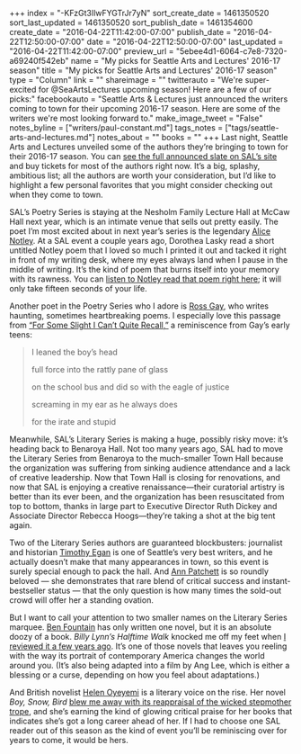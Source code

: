 +++
index = "-KFzGt3IlwFYGTrJr7yN"
sort_create_date = 1461350520
sort_last_updated = 1461350520
sort_publish_date = 1461354600
create_date = "2016-04-22T11:42:00-07:00"
publish_date = "2016-04-22T12:50:00-07:00"
date = "2016-04-22T12:50:00-07:00"
last_updated = "2016-04-22T11:42:00-07:00"
preview_url = "5ebee4d1-6064-c7e8-7320-a69240f542eb"
name = "My picks for Seattle Arts and Lectures' 2016-17 season"
title = "My picks for Seattle Arts and Lectures' 2016-17 season"
type = "Column"
link = ""
shareimage = ""
twitterauto = "We're super-excited for @SeaArtsLectures upcoming season! Here are a few of our picks:"
facebookauto = "Seattle Arts & Lectures just announced the writers coming to town for their upcoming 2016-17 season. Here are some of the writers we're most looking forward to."
make_image_tweet = "False"
notes_byline = ["writers/paul-constant.md"]
tags_notes = ["tags/seattle-arts-and-lectures.md"]
notes_about = ""
books = ""
+++
Last night, Seattle Arts and Lectures unveiled some of the authors they’re bringing to town for their 2016-17 season. You can [see the full announced slate on SAL’s site]( http://www.lectures.org/season/) and buy tickets for most of the authors right now. It’s a big, splashy, ambitious list; all the authors are worth your consideration, but I’d like to highlight a few personal favorites that you might consider checking out when they come to town.

SAL’s Poetry Series is staying at the Nesholm Family Lecture Hall at McCaw Hall next year, which is an intimate venue that sells out pretty easily. The poet I’m most excited about in next year’s series is the legendary [Alice Notley]( http://www.poetryfoundation.org/poems-and-poets/poets/detail/alice-notley). At a SAL event a couple years ago, Dorothea Lasky read a short untitled Notley poem that I loved so much I printed it out and tacked it right in front of my writing desk, where my eyes  always land when I pause in the middle of writing. It’s the kind of poem that burns itself into your memory with its rawness. You can [listen to Notley read that poem right here]( https://media.sas.upenn.edu/pennsound/authors/Notley/Buffalo_4-10-87/Notley-Alice_05_All-My-Life_Buffalo_1987.mp3); it will only take fifteen seconds of your life. 

Another poet in the Poetry Series who I adore is [Ross Gay](http://www.lectures.org/season/poetry_series.php?id=446), who writes haunting, sometimes heartbreaking poems. I especially love this passage from [“For Some Slight I Can’t Quite Recall,”]( https://www.poets.org/poetsorg/poem/some-slight-i-cant-quite-recall) a reminiscence from Gay’s early teens:

<blockquote><p> I leaned the boy’s head</p>
<p> full force into the rattly pane of glass</p>
<p> on the school bus and did so with the eagle of justice</p>
<p> screaming in my ear as he always does</p>
<p> for the irate and stupid</p></blockquote>
Meanwhile, SAL’s Literary Series is making a huge, possibly risky move: it’s heading back to Benaroya Hall. Not too many years ago, SAL had to move the Literary Series from Benaroya to the much-smaller Town Hall because the organization was suffering from sinking audience attendance and a lack of creative leadership. Now that Town Hall is closing for renovations, and now that SAL is enjoying a creative renaissance—their curatorial artistry is better than its ever been, and the organization has been resuscitated from top to bottom, thanks in large part to Executive Director Ruth Dickey and Associate Director Rebecca Hoogs—they’re taking a shot at the big tent again.

Two of the Literary Series authors are guaranteed blockbusters: journalist and historian [Timothy Egan]( http://www.lectures.org/season/literary_arts_series.php?id=441) is one of Seattle’s very best writers, and he actually doesn’t make that many appearances in town, so this event is surely special enough to pack the hall. And [Ann Patchett]( http://www.lectures.org/season/literary_arts_series.php?id=440) is so roundly beloved — she demonstrates that rare blend of critical success and instant-bestseller status — that the only question is how many times the sold-out crowd will offer her a standing ovation.

But I want to call your attention to two smaller names on the Literary Series marquee. [Ben Fountain]( http://www.lectures.org/season/literary_arts_series.php?id=443) has only written one novel, but it is an absolute doozy of a book. *Billy Lynn’s Halftime Walk* knocked me off my feet when [I reviewed it a few years ago]( https://medium.com/@paulconstant/enemies-foreign-and-domestic-c42fe3d08b36#.t96mcgw4n). It’s one of those novels that leaves you reeling with the way its portrait of contemporary America changes the world around you. (It’s also being adapted into a film by Ang Lee, which is either a blessing or a curse, depending on how you feel about adaptations.)

And British novelist [Helen Oyeyemi](http://www.lectures.org/season/literary_arts_series.php?id=448) is a literary voice on the rise. Her novel *Boy, Snow, Bird* [blew me away with its reappraisal of the wicked stepmother trope]( https://medium.com/@paulconstant/sympathy-for-the-wicked-stepmother-a7d2f1f7810#.u0kyvew0e), and she’s earning the kind of glowing critical praise for her books that indicates she’s got a long career ahead of her. If I had to choose one SAL reader out of this season as the kind of event you’ll be reminiscing over for years to come, it would be hers.
